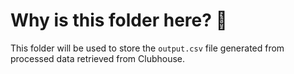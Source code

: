 # Why is this folder here? 🤔

This folder will be used to store the `output.csv` file generated from processed data retrieved from Clubhouse.
